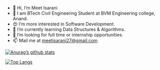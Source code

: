 - 👋 Hi, I’m Meet Isarani
- 🏫 I am BTech Civil Engineering Student at BVM Engineering college, Anand.
- 😍 I’m more interested in Software Development.
- 🌱 I’m currently learning Data Structures & Algorithms.
- 💞️ I’m looking for full time or internship opportunities.
- 📫 Mail me at meetisarani27@gmail.com 

[![Anurag’s github stats](https://github-readme-stats.vercel.app/api?username=yushi1007)](https://github.com/yushi1007)

[![Top Langs](https://github-readme-stats.vercel.app/api/top-langs/?username=yushi1007&layout=compact)](https://github.com/yushi1007)

<!---
meetisarani/meetisarani is a ✨ special ✨ repository because its `README.md` (this file) appears on your GitHub profile.
You can click the Preview link to take a look at your changes.
--->
